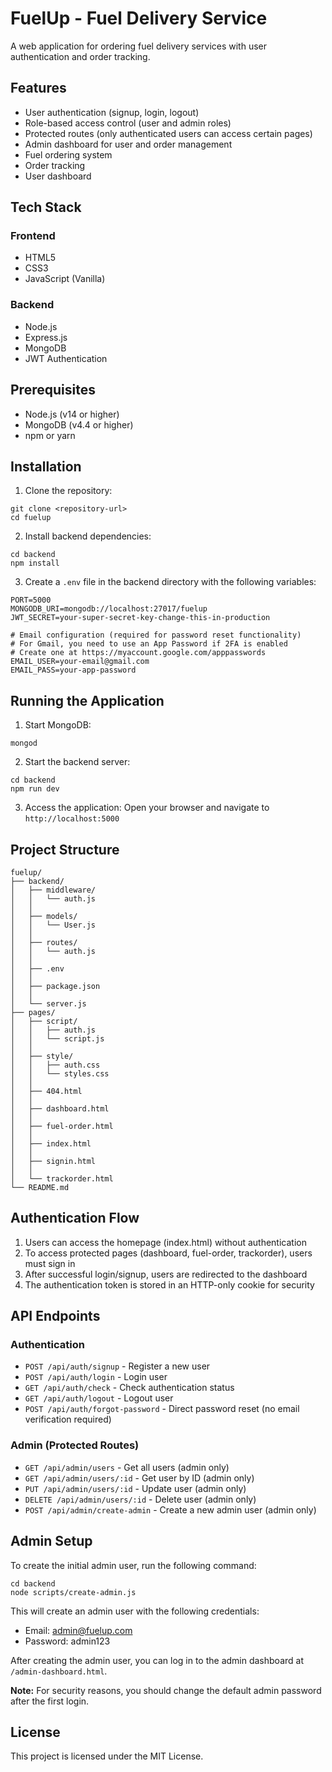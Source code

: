 # FuelUp - Fuel Delivery Service

A web application for ordering fuel delivery services with user authentication and order tracking.

## Features

- User authentication (signup, login, logout)
- Role-based access control (user and admin roles)
- Protected routes (only authenticated users can access certain pages)
- Admin dashboard for user and order management
- Fuel ordering system
- Order tracking
- User dashboard

## Tech Stack

### Frontend
- HTML5
- CSS3
- JavaScript (Vanilla)

### Backend
- Node.js
- Express.js
- MongoDB
- JWT Authentication

## Prerequisites

- Node.js (v14 or higher)
- MongoDB (v4.4 or higher)
- npm or yarn

## Installation

1. Clone the repository:
```
git clone <repository-url>
cd fuelup
```

2. Install backend dependencies:
```
cd backend
npm install
```

3. Create a `.env` file in the backend directory with the following variables:
```
PORT=5000
MONGODB_URI=mongodb://localhost:27017/fuelup
JWT_SECRET=your-super-secret-key-change-this-in-production

# Email configuration (required for password reset functionality)
# For Gmail, you need to use an App Password if 2FA is enabled
# Create one at https://myaccount.google.com/apppasswords
EMAIL_USER=your-email@gmail.com
EMAIL_PASS=your-app-password
```

## Running the Application

1. Start MongoDB:
```
mongod
```

2. Start the backend server:
```
cd backend
npm run dev
```

3. Access the application:
Open your browser and navigate to `http://localhost:5000`

## Project Structure

```
fuelup/
├── backend/
│   ├── middleware/
│   │   └── auth.js
│   │   
│   ├── models/
│   │   └── User.js
│   │   
│   ├── routes/
│   │   └── auth.js
│   │   
│   ├── .env
│   │   
│   ├── package.json
│   │   
│   └── server.js
├── pages/
│   ├── script/
│   │   ├── auth.js
│   │   └── script.js
│   │   
│   ├── style/
│   │   ├── auth.css
│   │   └── styles.css
│   │   
│   ├── 404.html
│   │   
│   ├── dashboard.html
│   │   
│   ├── fuel-order.html
│   │   
│   ├── index.html
│   │   
│   ├── signin.html
│   │   
│   └── trackorder.html
└── README.md
```

## Authentication Flow

1. Users can access the homepage (index.html) without authentication
2. To access protected pages (dashboard, fuel-order, trackorder), users must sign in
3. After successful login/signup, users are redirected to the dashboard
4. The authentication token is stored in an HTTP-only cookie for security

## API Endpoints

### Authentication
- `POST /api/auth/signup` - Register a new user
- `POST /api/auth/login` - Login user
- `GET /api/auth/check` - Check authentication status
- `GET /api/auth/logout` - Logout user
- `POST /api/auth/forgot-password` - Direct password reset (no email verification required)

### Admin (Protected Routes)
- `GET /api/admin/users` - Get all users (admin only)
- `GET /api/admin/users/:id` - Get user by ID (admin only)
- `PUT /api/admin/users/:id` - Update user (admin only)
- `DELETE /api/admin/users/:id` - Delete user (admin only)
- `POST /api/admin/create-admin` - Create a new admin user (admin only)

## Admin Setup

To create the initial admin user, run the following command:

```
cd backend
node scripts/create-admin.js
```

This will create an admin user with the following credentials:
- Email: admin@fuelup.com
- Password: admin123

After creating the admin user, you can log in to the admin dashboard at `/admin-dashboard.html`.

**Note:** For security reasons, you should change the default admin password after the first login.

## License

This project is licensed under the MIT License. 
